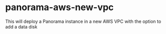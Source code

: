 # panorama-aws-new-vpc
This will deploy a Panorama instance in a new AWS VPC with the option to add a data disk
